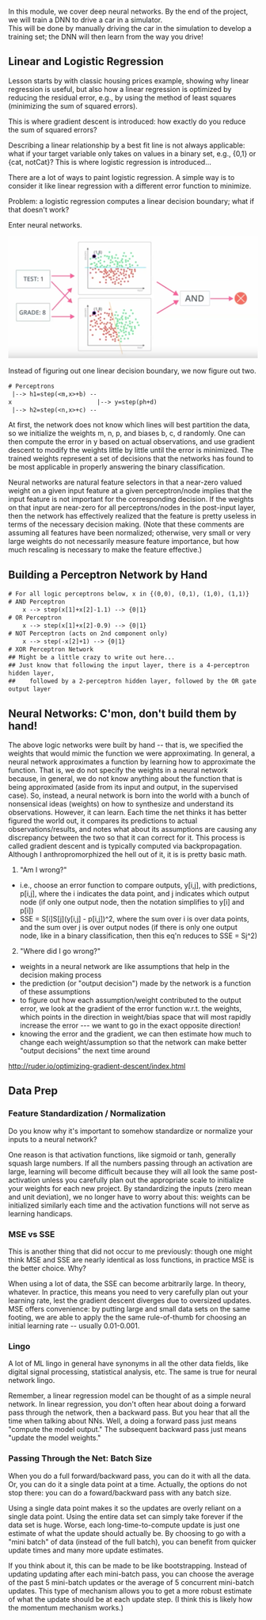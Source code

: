 In this module, we cover deep neural networks.  By the end of the project, we will train a DNN to drive a car in a simulator.  
This will be done by manually driving the car in the simulation to develop a training set; the DNN will then learn from the way you drive!

## Linear and Logistic Regression
Lesson starts by with classic housing prices example, showing why linear regression is useful, but also 
how a linear regression is optimized by reducing the residual error, e.g., by using the method of least 
squares (minimizing the sum of squared errors). 

This is where gradient descent is introduced: how exactly do you reduce the sum of squared errors?

Describing a linear relationship by a best fit line is not always applicable: what if your target variable
only takes on values in a binary set, e.g., {0,1} or {cat, notCat}?  This is where logistic regression
is introduced...

There are a lot of ways to paint logistic regression. A simple way is to consider it like linear regression
with a different error function to minimize.

Problem: a logistic regression computes a linear decision boundary; what if that doesn't work?

Enter neural networks.

![simple nn](./images/simple-nn.png)

Instead of figuring out one linear decision boundary, we now figure out two.
```
# Perceptrons
 |--> h1=step(<m,x>+b) --
x                        |--> y=step(ph+d)
 |--> h2=step(<n,x>+c) --
```

At first, the network does not know which lines will best partition the data, so we initialize
the weights m, n, p, and biases b, c, d randomly.  One can then compute the error in y based on actual observations,
and use gradient descent to modify the weights little by little until the error is minimized.
The trained weights represent a set of decisions that the networks has found to be most applicable
in properly answering the binary classification.

Neural networks are natural feature selectors in that a near-zero valued weight on a given input feature
at a given perceptron/node implies that the input feature is not important for the corresponding decision.
If the weights on that input are near-zero for all perceptrons/nodes in the post-input layer, then the network
has effectively realized that the feature is pretty useless in terms of the necessary decision making. 
(Note that these comments are assuming all features have been normalized; otherwise, very small or very
large weights do not necessarily measure feature importance, but how much rescaling is necessary to 
make the feature effective.)

## Building a Perceptron Network by Hand
```
# For all logic perceptrons below, x in {(0,0), (0,1), (1,0), (1,1)}
# AND Perceptron
    x --> step(x[1]+x[2]-1.1) --> {0|1}
# OR Perceptron
    x --> step(x[1]+x[2]-0.9) --> {0|1}
# NOT Perceptron (acts on 2nd component only)
    x --> step(-x[2]+1) --> {0|1}
# XOR Perceptron Network
## Might be a little crazy to write out here... 
## Just know that following the input layer, there is a 4-perceptron hidden layer, 
##    followed by a 2-perceptron hidden layer, followed by the OR gate output layer
```

## Neural Networks: C'mon, don't build them by hand!
The above logic networks were built by hand -- that is, we specified the weights 
that would mimic the function we were approximating.  In general, a neural network 
approximates a function by learning how to approximate the function.  That is, 
we do not specify the weights in a neural network because, in general, we do not
know anything about the function that is being approximated (aside from its input
and output, in the supervised case).  So, instead, a neural network is born into
the world with a bunch of nonsensical ideas (weights) on how to synthesize and understand
its observations.  However, it can learn.  Each time the net thinks it has better
figured the world out, it compares its predictions to actual observations/results, 
and notes what about its assumptions are causing any discrepancy between the two
so that it can correct for it.  This process is called gradient descent and is typically
computed via backpropagation.  Although I anthropromorphized the hell out of it, it is
is pretty basic math. 

1. "Am I wrong?"
 - i.e., choose an error function to compare outputs, y[i,j], with predictions, p[i,j], where the i indicates the data point, and j indicates which output node (if only one output node, then the notation simplifies to y[i] and p[i])
 - SSE = S[i]S[j](y[i,j] - p[i,j])^2, where the sum over i is over data points, and the sum over j is over output nodes (if there is only one output node, like in a binary classification, then this eq'n reduces to SSE = S[i](y[i]-p[i])^2)
2. "Where did I go wrong?"
 - weights in a neural network are like assumptions that help in the decision making process
 - the prediction (or "output decision") made by the network is a function of these assumptions
 - to figure out how each assumption/weight contributed to the output error, we look at the gradient of the error function w.r.t. the weights, which points in the direction in weight/bias space that will most rapidly increase the error --- we want to go in the exact opposite direction!
 - knowing the error and the gradient, we can then estimate how much to change each weight/assumption so that the network can make better "output decisions" the next time around
 
 
 http://ruder.io/optimizing-gradient-descent/index.html

## Data Prep
### Feature Standardization / Normalization
Do you know why it's important to somehow standardize or normalize your inputs to a neural network?

One reason is that activation functions, like sigmoid or tanh, generally squash large numbers.  If all the
numbers passing through an activation are large, learning will become difficult because they will all look
the same post-activation unless you carefully plan out the appropriate scale to initialize your
weights for each new project.  By standardizing the inputs (zero mean and unit deviation), we no longer have to
worry about this: weights can be initialized similarly each time and the activation functions will not
serve as learning handicaps.

### MSE vs SSE
This is another thing that did not occur to me previously: though one might think MSE and SSE are nearly identical as loss
functions, in practice MSE is the better choice.  Why?

When using a lot of data, the SSE can become arbitrarily large.  In theory, whatever.  In practice, this 
means you need to very carefully plan out your learning rate, lest the gradient descent diverges due to
oversized updates.  MSE offers convenience: by putting large and small data sets on the same footing, we 
are able to apply the the same rule-of-thumb for choosing an initial learning rate -- usually 0.01-0.001.

### Lingo
A lot of ML lingo in general have synonyms in all the other data fields, like digital signal processing, statistical analysis, etc.
The same is true for neural network lingo.

Remember, a linear regression model can be thought of as a simple neural network.  In linear regression, you don't often
hear about doing a forward pass through the network, then a backward pass.  But you hear that all the time when talking about
NNs.  Well, a doing a forward pass just means "compute the model output." The subsequent backward pass just means "update the model weights."  

### Passing Through the Net: Batch Size
When you do a full forward/backward pass, you can do it with all the data.   Or, you can do it a single data point at a time.
Actually, the options do not stop there: you can do a foward/backward pass with any batch size.  

Using a single data point makes it so the updates are overly reliant on a single data point.  Using the entire data
set can simply take forever if the data set is huge.  Worse, each long-time-to-compute update is just one estimate of
what the update should actually be.  By choosing to go with a "mini batch" of data (instead of the full batch), 
you can benefit from quicker update times and many more update estimates.  

If you think about it, this can be made to be like bootstrapping.  Instead of updating updating after each
mini-batch pass, you can choose the average of the past 5 mini-batch updates or the average of 5 concurrent 
mini-batch updates.  This type of mechanism allows you to get a more robust estimate of what the update should 
be at each update step.  (I think this is likely how the momentum mechanism works.)


